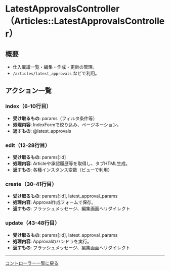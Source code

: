 # LatestApprovalsController（Articles::LatestApprovalsController）

## 概要
- 仕入稟議一覧・編集・作成・更新の管理。
- `/articles/latest_approvals` などで利用。

## アクション一覧

### index（6-10行目）
- **受け取るもの**: params（フィルタ条件等）
- **処理内容**: IndexFormで絞り込み、ページネーション。
- **返すもの**: @latest_approvals

### edit（12-28行目）
- **受け取るもの**: params[:id]
- **処理内容**: Articleや承認履歴等を取得し、タブHTML生成。
- **返すもの**: 各種インスタンス変数（ビューで利用）

### create（30-41行目）
- **受け取るもの**: params[:id], latest_approval_params
- **処理内容**: Approval作成フォームで保存。
- **返すもの**: フラッシュメッセージ、編集画面へリダイレクト

### update（43-48行目）
- **受け取るもの**: params[:id], latest_approval_params
- **処理内容**: Approvalのハンドラを実行。
- **返すもの**: フラッシュメッセージ、編集画面へリダイレクト

---

[コントローラー一覧に戻る](../supplier_controllers_index.md) 